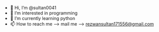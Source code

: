- 👋 Hi, I’m @sultan0041
- 👀 I’m interested in programming
- 🌱 I’m currently learning python
- 📫 How to reach me --> mail me --> rezwansultan171556@gmail.com

<!---
sultan0041/sultan0041 is a ✨ special ✨ repository because its `README.md` (this file) appears on your GitHub profile.
You can click the Preview link to take a look at your changes.
--->
